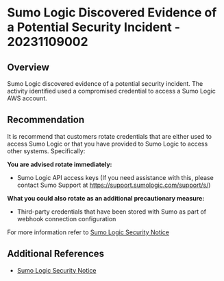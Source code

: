 # Sumo Logic Discovered Evidence of a Potential Security Incident - 20231109002

## Overview

Sumo Logic discovered evidence of a potential security incident. The activity identified used a compromised credential to access a Sumo Logic AWS account.


## Recommendation

It is recommend that customers rotate credentials that are either used to access Sumo Logic or that you have provided to Sumo Logic to access other systems. Specifically:

**You are advised rotate immediately:**
-   Sumo Logic API access keys (If you need assistance with this, please contact Sumo Support at <https://support.sumologic.com/support/s/>)

**What you could also rotate as an additional precautionary measure:**

-   Third-party credentials that have been stored with Sumo as part of webhook connection configuration

For more information refer to [Sumo Logic Security Notice](https://www.sumologic.com/security-response-center/#eede153a-8f3f-4eff-858d-1b653eaff457)


## Additional References

- [Sumo Logic Security Notice](https://www.sumologic.com/security-response-center/#eede153a-8f3f-4eff-858d-1b653eaff457)

